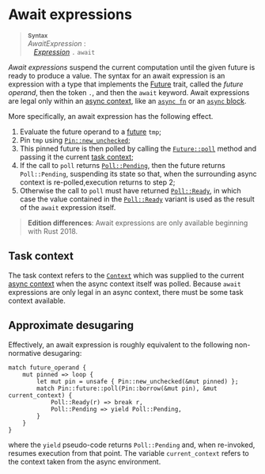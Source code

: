 # Await expressions

> **<sup>Syntax</sup>**\
> _AwaitExpression_ :\
> &nbsp;&nbsp; [_Expression_] `.` `await`

*Await expressions* suspend the current computation until the given future is ready to produce a value.
The syntax for an await expression is an expression with a type that implements the [Future] trait, called the *future operand*, then the token `.`, and then the `await` keyword.
Await expressions are legal only within an [async context], like an [`async fn`] or an [`async` block].

More specifically, an await expression has the following effect.

1. Evaluate the future operand to a [future] `tmp`;
2. Pin `tmp` using [`Pin::new_unchecked`];
3. This pinned future is then polled by calling the [`Future::poll`] method and passing it the current [task context](#task-context);
3. If the call to `poll` returns [`Poll::Pending`], then the future returns `Poll::Pending`, suspending its state so that, when the surrounding async context is re-polled,execution returns to step 2;
4. Otherwise the call to `poll` must have returned [`Poll::Ready`], in which case the value contained in the [`Poll::Ready`] variant is used as the result of the `await` expression itself.

> **Edition differences**: Await expressions are only available beginning with Rust 2018.

## Task context

The task context refers to the [`Context`] which was supplied to the current [async context] when the async context itself was polled.
Because `await` expressions are only legal in an async context, there must be some task context available.

## Approximate desugaring

Effectively, an await expression is roughly equivalent to the following non-normative desugaring:

<!-- ignore: example expansion -->
```rust,ignore
match future_operand {
    mut pinned => loop {
        let mut pin = unsafe { Pin::new_unchecked(&mut pinned) };
        match Pin::future::poll(Pin::borrow(&mut pin), &mut current_context) {
            Poll::Ready(r) => break r,
            Poll::Pending => yield Poll::Pending,
        }
    }
}
```

where the `yield` pseudo-code returns `Poll::Pending` and, when re-invoked, resumes execution from that point.
The variable `current_context` refers to the context taken from the async environment.

[_Expression_]: ../expressions.md
[`async fn`]: ../items/functions.md#async-functions
[`async` block]: block-expr.md#async-blocks
[`context`]: ../../std/task/struct.Context.html
[`future::poll`]: ../../std/future/trait.Future.html#tymethod.poll
[`pin::new_unchecked`]: ../../std/pin/struct.Pin.html#method.new_unchecked
[`poll::Pending`]: ../../std/task/enum.Poll.html#variant.Pending
[`poll::Ready`]: ../../std/task/enum.Poll.html#variant.Ready
[async context]: ../expressions/block-expr.md#async-context
[future]: ../../std/future/trait.Future.html

